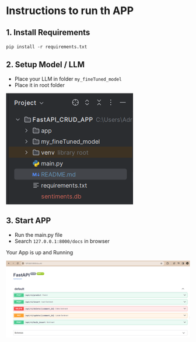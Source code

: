 # Instructions to run th APP

## 1. Install Requirements
``pip install -r requirements.txt``

## 2. Setup Model / LLM
- Place your LLM in folder `my_fineTuned_model`
- Place it in root folder 

![img.png](img.png)

## 3. Start APP
- Run the main.py file
- Search ``127.0.0.1:8000/docs`` in browser

Your App is up and Running

![img_1.png](img_1.png)




